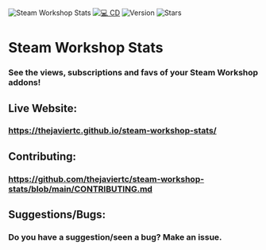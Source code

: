 ![Steam Workshop Stats](https://repository-images.githubusercontent.com/289227137/bab81a80-7abc-11eb-8c63-37afc324cb8b)
[![💻 CD](https://github.com/thejaviertc/steam-workshop-stats/actions/workflows/cd.yml/badge.svg)](https://github.com/thejaviertc/steam-workshop-stats/actions/workflows/cd.yml)
![Version](https://img.shields.io/github/v/release/thejaviertc/steam-workshop-stats)
![Stars](https://img.shields.io/github/stars/thejaviertc/steam-workshop-stats)

# **Steam Workshop Stats**

### **See the views, subscriptions and favs of your Steam Workshop addons!**

## **Live Website:**

### **https://thejaviertc.github.io/steam-workshop-stats/**

## **Contributing:**

### **https://github.com/thejaviertc/steam-workshop-stats/blob/main/CONTRIBUTING.md**

## **Suggestions/Bugs:**

### **Do you have a suggestion/seen a bug? Make an issue.**
